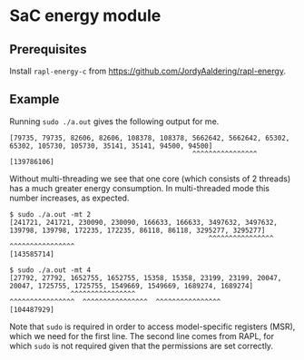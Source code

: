 
# SaC energy module

## Prerequisites

Install `rapl-energy-c` from https://github.com/JordyAaldering/rapl-energy.

## Example

Running `sudo ./a.out` gives the following output for me.

```
[79735, 79735, 82606, 82606, 108378, 108378, 5662642, 5662642, 65302, 65302, 105730, 105730, 35141, 35141, 94500, 94500]
                                             ^^^^^^^^^^^^^^^^
[139786106]
```

Without multi-threading we see that one core (which consists of 2 threads) has a much greater energy consumption.
In multi-threaded mode this number increases, as expected.

```
$ sudo ./a.out -mt 2
[241721, 241721, 230090, 230090, 166633, 166633, 3497632, 3497632, 139798, 139798, 172235, 172235, 86118, 86118, 3295277, 3295277]
                                                 ^^^^^^^^^^^^^^^^                                                ^^^^^^^^^^^^^^^^
[143585714]
```

```
$ sudo ./a.out -mt 4
[27792, 27792, 1652755, 1652755, 15358, 15358, 23199, 23199, 20047, 20047, 1725755, 1725755, 1549669, 1549669, 1689274, 1689274]
               ^^^^^^^^^^^^^^^^                                            ^^^^^^^^^^^^^^^^  ^^^^^^^^^^^^^^^^  ^^^^^^^^^^^^^^^^
[104487929]
```

Note that `sudo` is required in order to access model-specific registers (MSR), which we need for the first line.
The second line comes from RAPL, for which `sudo` is not required given that the permissions are set correctly.
